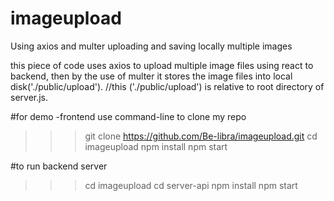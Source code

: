 # imageupload
Using axios and multer uploading and saving locally multiple images



this piece of code uses axios to upload multiple image files using react to backend,
then by the use of multer it stores the image files into local disk('./public/upload').
//this ('./public/upload') is relative to root directory of server.js.

#for demo -frontend
use command-line to clone my repo
>>>git clone https://github.com/Be-libra/imageupload.git
>>>cd imageupload
>>>npm install
>>>npm start




#to run backend server
>>>cd imageupload
>>>cd server-api
>>>npm install
>>>npm start
